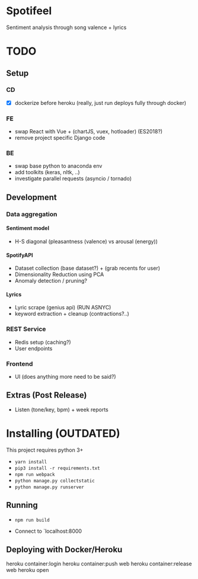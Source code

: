 # Spotifeel
Sentiment analysis through song valence + lyrics

# TODO
## Setup

### CD
- [x] dockerize before heroku (really, just run deploys fully through docker)

### FE
- swap React with Vue + (chartJS, vuex, hotloader) (ES2018?)
- remove project specific Django code

### BE
- swap base python to anaconda env
- add toolkits (keras, nltk, ..)
- investigate parallel requests (asyncio / tornado)

## Development

### Data aggregation

#### Sentiment model
- H-S diagonal (pleasantness (valence) vs arousal (energy))

#### SpotifyAPI
- Dataset collection (base dataset?) + (grab recents for user)
- Dimensionality Reduction using PCA
- Anomaly detection / pruning?

#### Lyrics
- Lyric scrape (genius api) (RUN ASNYC)
- keyword extraction + cleanup (contractions?..)

### REST Service
- Redis setup (caching?)
- User endpoints

### Frontend
- UI (does anything more need to be said?)


## Extras (Post Release)
- Listen (tone/key, bpm) + week reports

# Installing (OUTDATED)

This project requires python 3+

* `yarn install`
* `pip3 install -r requirements.txt`
* `npm run webpack`
* `python manage.py collectstatic`
* `python manage.py runserver`

## Running
* `npm run build`
- Connect to `localhost:8000

## Deploying with Docker/Heroku
heroku container:login
heroku container:push web
heroku container:release web
heroku open